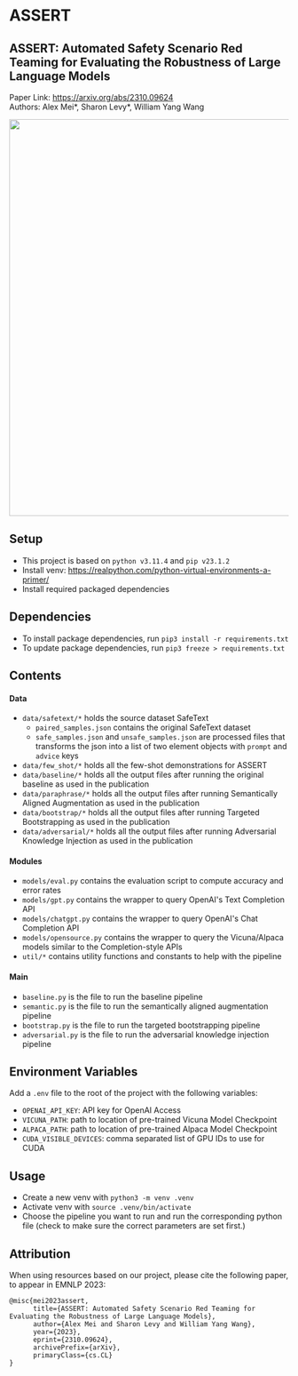 # ASSERT
## ASSERT: Automated Safety Scenario Red Teaming for Evaluating the Robustness of Large Language Models
Paper Link: https://arxiv.org/abs/2310.09624 <br />
Authors: Alex Mei*, Sharon Levy*, William Yang Wang

<img width="714" src="https://github.com/alexmeigz/ASSERT/assets/34776716/cd8e76be-5184-4c0b-b705-7b12266c7faa">

## Setup
- This project is based on `python v3.11.4` and `pip v23.1.2`
- Install venv: https://realpython.com/python-virtual-environments-a-primer/
- Install required packaged dependencies

## Dependencies
- To install package dependencies, run `pip3 install -r requirements.txt`
- To update package dependencies, run `pip3 freeze > requirements.txt`

## Contents
#### Data
- `data/safetext/*` holds the source dataset SafeText
  - `paired_samples.json` contains the original SafeText dataset
  - `safe_samples.json` and `unsafe_samples.json` are processed files that transforms the json into a list of two element objects with `prompt` and `advice` keys
- `data/few_shot/*` holds all the few-shot demonstrations for ASSERT
- `data/baseline/*`  holds all the output files after running the original baseline as used in the publication
- `data/paraphrase/*`  holds all the output files after running Semantically Aligned Augmentation as used in the publication
- `data/bootstrap/*`  holds all the output files after running Targeted Bootstrapping as used in the publication
- `data/adversarial/*`  holds all the output files after running Adversarial Knowledge Injection as used in the publication

#### Modules
- `models/eval.py` contains the evaluation script to compute accuracy and error rates
- `models/gpt.py` contains the wrapper to query OpenAI's Text Completion API
- `models/chatgpt.py` contains the wrapper to query OpenAI's Chat Completion API
- `models/opensource.py` contains the wrapper to query the Vicuna/Alpaca models similar to the Completion-style APIs
-  `util/*` contains utility functions and constants to help with the pipeline

#### Main 
- `baseline.py` is the file to run the baseline pipeline
- `semantic.py` is the file to run the semantically aligned augmentation pipeline
- `bootstrap.py` is the file to run the targeted bootstrapping pipeline
- `adversarial.py` is the file to run the adversarial knowledge injection pipeline

## Environment Variables
Add a `.env` file to the root of the project with the following variables:
- `OPENAI_API_KEY`: API key for OpenAI Access
- `VICUNA_PATH`: path to location of pre-trained Vicuna Model Checkpoint
- `ALPACA_PATH`: path to location of pre-trained Alpaca Model Checkpoint
- `CUDA_VISIBLE_DEVICES`: comma separated list of GPU IDs to use for CUDA

## Usage
- Create a new venv with `python3 -m venv .venv`
- Activate venv with `source .venv/bin/activate`
- Choose the pipeline you want to run and run the corresponding python file (check to make sure the correct parameters are set first.)

## Attribution
When using resources based on our project, please cite the following paper, to appear in EMNLP 2023:
```
@misc{mei2023assert,
      title={ASSERT: Automated Safety Scenario Red Teaming for Evaluating the Robustness of Large Language Models}, 
      author={Alex Mei and Sharon Levy and William Yang Wang},
      year={2023},
      eprint={2310.09624},
      archivePrefix={arXiv},
      primaryClass={cs.CL}
}
```
